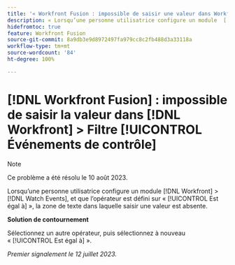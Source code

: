 ```yaml
---
title: '« Workfront Fusion : impossible de saisir une valeur dans Workfront > Filtre Événements de contrôle »'
description: « Lorsqu’une personne utilisatrice configure un module  [!DNL Workfront]  >  [!DNL Watch Events] , et que l’opérateur est défini sur [!UICONTROL Est égal à], la zone de texte dans laquelle saisir une valeur est absente. »
hidefromtoc: true
feature: Workfront Fusion
source-git-commit: 8a9db3e9d8972497fa979cc8c2fb488d3a33118a
workflow-type: tm+mt
source-wordcount: '84'
ht-degree: 100%

---
```



# [!DNL Workfront Fusion] : impossible de saisir la valeur dans [!DNL Workfront] > Filtre [!UICONTROL Événements de contrôle]

>[!NOTE]
>
>Ce problème a été résolu le 10 août 2023.

Lorsqu’une personne utilisatrice configure un module [!DNL Workfront] > [!DNL Watch Events], et que l’opérateur est défini sur « [!UICONTROL Est égal à] », la zone de texte dans laquelle saisir une valeur est absente.

**Solution de contournement**

Sélectionnez un autre opérateur, puis sélectionnez à nouveau « [!UICONTROL Est égal à] ».

_Premier signalement le 12 juillet 2023._

